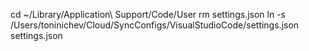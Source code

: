 cd ~/Library/Application\ Support/Code/User
rm settings.json
ln -s /Users/toninichev/Cloud/SyncConfigs/VisualStudioCode/settings.json settings.json